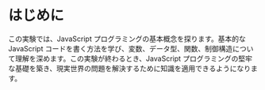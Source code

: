 # はじめに

この実験では、JavaScript プログラミングの基本概念を探ります。基本的な JavaScript コードを書く方法を学び、変数、データ型、関数、制御構造について理解を深めます。この実験が終わるとき、JavaScript プログラミングの堅牢な基礎を築き、現実世界の問題を解決するために知識を適用できるようになります。
